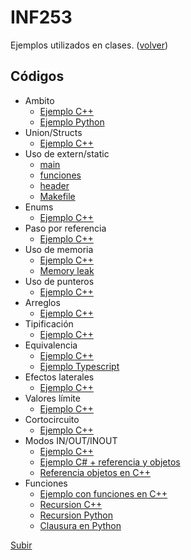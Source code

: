 # INF253
Ejemplos utilizados en clases. ([volver](https://wormaza.github.io/clases.utfsm/))

##  Códigos

* Ambito
  * [Ejemplo C++](inf253/001%20EJEMPLO_AMBITO_C++/ejemplo_ambito.cpp)
  * [Ejemplo Python](inf253/001%20EJEMPLO_AMBITO_PYTHON/ambitopython.py)
* Union/Structs 
  * [Ejemplo C++](inf253/002%20EJEMPLO_UNION_C++/ejemplo_union.cpp)
* Uso de extern/static
  * [main](inf253/003%20EJEMPLO_EXTERN_C++/externstatic.cpp)
  * [funciones](inf253/003%20EJEMPLO_EXTERN_C++/funciones.cpp)
  * [header](inf253/003%20EJEMPLO_EXTERN_C++/header.h)
  * [Makefile](inf253/003%20EJEMPLO_EXTERN_C++/Makefile) 
* Enums
  * [Ejemplo C++](inf253/004%20EJEMPLO_ENUMS_C++/ejemplo_enums.cpp)
* Paso por referencia
  * [Ejemplo C++](inf253/005%20EJEMPLO_PASO_REFERENCIA_C++/pasoporreferencia.cpp)
* Uso de memoria
  * [Ejemplo C++](inf253/006%20EJEMPLO_MEMORIA_C++/memorias.cpp)
  * [Memory leak](inf253/008%20EJEMPLO_MEMORY_LEAK_C++/memoryleak.cpp)
* Uso de punteros
  * [Ejemplo C++](inf253/007%20EJEMPLO_PUNTEROS_C++/punteros.cpp)
* Arreglos
  * [Ejemplo C++](inf253/009%20EJEMPLO_ARREGLOS_C++/ejemplo_arreglos.cpp)
* Tipificación
  * [Ejemplo C++](inf253/010%20EJEMPLO_TIPIFICACION_C++/ejemplo_tipificacion.cpp)
* Equivalencia
  * [Ejemplo C++](inf253/011%20EJEMPLO_EQUIVALENCIA_C++_TYPESCRIPT/equivalencia_structs.cpp)
  * [Ejemplo Typescript](inf253/011%20EJEMPLO_EQUIVALENCIA_C++_TYPESCRIPT/estructural.ts)
* Efectos laterales
  * [Ejemplo C++](inf253/012%20EJEMPLO_EFECTOS_LATERALES/ejemplo_efectos.cpp)
* Valores límite
  * [Ejemplo C++](inf253/013%20EJEMPLO_SOBREPASAR_VALORES/ejemplo_valores.cpp)
* Cortocircuito
  * [Ejemplo C++](inf253/014%20EJEMPLO_CORTOCIRCUITOS/ejemplo_circuitos.cpp)
* Modos IN/OUT/INOUT
  * [Ejemplo C++](inf253/015%20EJEMPLO_MODO_IN_OUT_INOUT/ejemplos_modos.cpp)
  * [Ejemplo C# + referencia y objetos](inf253/018%20EJEMPLO_LIGADO_C#/Program.cs)
  * [Referencia objetos en C++](inf253/020%20EJEMPLO_LIGADO_C++/ejemplo_objeto.cpp)
* Funciones
  * [Ejemplo con funciones en C++](inf253/016%20EJEMPLO_FUNCIONES/ejemplo_funcion.cpp)
  * [Recursion C++](inf253/017%20EJEMPLO_RECURSION/Factorial.cpp)
  * [Recursion Python](inf253/017%20EJEMPLO_RECURSION/Fibo.py)
  * [Clausura en Python](inf253/019%20EJEMPLO_CLAUSURA/ejemplo_clausura.py)

[Subir](#inf253)